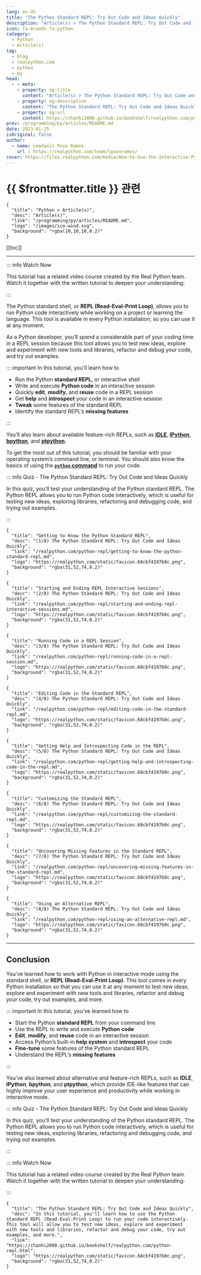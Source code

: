 ```yaml
---
lang: en-US
title: "The Python Standard REPL: Try Out Code and Ideas Quickly"
description: "Article(s) > The Python Standard REPL: Try Out Code and Ideas Quickly"
icon: fa-brands fa-python
category:
  - Python
  - Article(s)
tag:
  - blog
  - realpython.com
  - python
  - py
head:
  - - meta:
    - property: og:title
      content: "Article(s) > The Python Standard REPL: Try Out Code and Ideas Quickly"
    - property: og:description
      content: "The Python Standard REPL: Try Out Code and Ideas Quickly"
    - property: og:url
      content: https://chanhi2000.github.io/bookshelf/realpython.com/python-repl/
prev: /programming/py/articles/README.md
date: 2023-01-25
isOriginal: false
author:
  - name: Leodanis Pozo Ramos
    url : https://realpython.com/team/lpozoramos/
cover: https://files.realpython.com/media/How-to-Use-the-Interactive-Python-REPL_Watermarked.dce4d5791b83.jpg
---
```


# {{ $frontmatter.title }} 관련

```component VPCard
{
  "title": "Python > Article(s)",
  "desc": "Article(s)",
  "link": "/programming/py/articles/README.md",
  "logo": "/images/ico-wind.svg",
  "background": "rgba(10,10,10,0.2)"
}
```

[[toc]]

---

<SiteInfo
  name="The Python Standard REPL: Try Out Code and Ideas Quickly"
  desc="In this tutorial, you'll learn how to use the Python standard REPL (Read-Eval-Print Loop) to run your code interactively. This tool will allow you to test new ideas, explore and experiment with new tools and libraries, refactor and debug your code, try out examples, and more."
  url="https://realpython.com/python-repl"
  logo="https://realpython.com/static/favicon.68cbf4197b0c.png"
  preview="https://files.realpython.com/media/How-to-Use-the-Interactive-Python-REPL_Watermarked.dce4d5791b83.jpg"/>

::: info Watch Now

This tutorial has a related video course created by the Real Python team. Watch it together with the written tutorial to deepen your understanding:

<SiteInfo
  name="Getting the Most Out of the Python Standard REPL - Real Python"
  desc="In this video course, you'll learn how to use the Python standard REPL (Read-Eval-Print Loop) to run your code interactively. This tool will allow you to test new ideas, explore and experiment with new tools and libraries, refactor and debug your code, try out examples, and more."
  url="https://realpython.com/courses/python-repl/"
  logo="https://realpython.com/static/favicon.68cbf4197b0c.png"
  preview="https://files.realpython.com/media/How-to-Use-the-Interactive-Python-REPL_Watermarked.dce4d5791b83.jpg"/>

:::

The Python standard shell, or **REPL (Read-Eval-Print Loop)**, allows you to run Python code interactively while working on a project or learning the language. This tool is available in every Python installation, so you can use it at any moment.

As a Python developer, you’ll spend a considerable part of your coding time in a REPL session because this tool allows you to test new ideas, explore and experiment with new tools and libraries, refactor and debug your code, and try out examples.

::: important In this tutorial, you’ll learn how to

- Run the Python **standard REPL**, or interactive shell
- Write and execute **Python code** in an interactive session
- Quickly **edit**, **modify**, and **reuse** code in a REPL session
- Get **help** and **introspect** your code in an interactive session
- **Tweak** some features of the standard REPL
- Identify the standard REPL’s **missing features**

:::

You’ll also learn about available feature-rich REPLs, such as [**IDLE**](/realpython.com/python-idle.md), [**IPython**](/realpython.com/ipython-interactive-python-shell.md), [**bpython**](/realpython.com/bpython-alternative-python-repl.md), and [**ptpython**](/realpython.com/ptpython-shell.md).

To get the most out of this tutorial, you should be familiar with your operating system’s command line, or terminal. You should also know the basics of using the [**`python` command**](/realpython.com/python-command-line-arguments.md) to run your code.

::: info Quiz - The Python Standard REPL: Try Out Code and Ideas Quickly

<SiteInfo
  name="The Python Standard REPL: Try Out Code and Ideas Quickly Quiz - Real Python"
  desc="In this quiz, you'll test your understanding of the Python standard REPL. The Python REPL allows you to run Python code interactively, which is useful for testing new ideas, exploring libraries, refactoring and debugging code, and trying out examples."
  url="https://realpython.com/quizzes/python-repl/"
  logo="https://realpython.com/static/favicon.68cbf4197b0c.png"
  preview="https://files.realpython.com/media/How-to-Use-the-Interactive-Python-REPL_Watermarked.dce4d5791b83.jpg"/>

In this quiz, you'll test your understanding of the Python standard REPL. The Python REPL allows you to run Python code interactively, which is useful for testing new ideas, exploring libraries, refactoring and debugging code, and trying out examples.

:::

```component VPCard
{
  "title": "Getting to Know the Python Standard REPL",
  "desc": "(1/8) The Python Standard REPL: Try Out Code and Ideas Quickly",
  "link": "/realpython.com/python-repl/getting-to-know-the-python-standard-repl.md",
  "logo": "https://realpython.com/static/favicon.68cbf4197b0c.png",
  "background": "rgba(31,52,74,0.2)"
}
```

```component VPCard
{
  "title": "Starting and Ending REPL Interactive Sessions",
  "desc": "(2/8) The Python Standard REPL: Try Out Code and Ideas Quickly",
  "link": "/realpython.com/python-repl/starting-and-ending-repl-interactive-sessions.md",
  "logo": "https://realpython.com/static/favicon.68cbf4197b0c.png",
  "background": "rgba(31,52,74,0.2)"
}
```

```component VPCard
{
  "title": "Running Code in a REPL Session",
  "desc": "(3/8) The Python Standard REPL: Try Out Code and Ideas Quickly",
  "link": "/realpython.com/python-repl/running-code-in-a-repl-session.md",
  "logo": "https://realpython.com/static/favicon.68cbf4197b0c.png",
  "background": "rgba(31,52,74,0.2)"
}
```

```component VPCard
{
  "title": "Editing Code in the Standard REPL",
  "desc": "(4/8) The Python Standard REPL: Try Out Code and Ideas Quickly",
  "link": "/realpython.com/python-repl/editing-code-in-the-standard-repl.md",
  "logo": "https://realpython.com/static/favicon.68cbf4197b0c.png",
  "background": "rgba(31,52,74,0.2)"
}
```

```component VPCard
{
  "title": "Getting Help and Introspecting Code in the REPL",
  "desc": "(5/8) The Python Standard REPL: Try Out Code and Ideas Quickly",
  "link": "/realpython.com/python-repl/getting-help-and-introspecting-code-in-the-repl.md",
  "logo": "https://realpython.com/static/favicon.68cbf4197b0c.png",
  "background": "rgba(31,52,74,0.2)"
}
```

```component VPCard
{
  "title": "Customizing the Standard REPL",
  "desc": "(6/8) The Python Standard REPL: Try Out Code and Ideas Quickly",
  "link": "/realpython.com/python-repl/customizing-the-standard-repl.md",
  "logo": "https://realpython.com/static/favicon.68cbf4197b0c.png",
  "background": "rgba(31,52,74,0.2)"
}
```

```component VPCard
{
  "title": "Uncovering Missing Features in the Standard REPL",
  "desc": "(7/8) The Python Standard REPL: Try Out Code and Ideas Quickly",
  "link": "/realpython.com/python-repl/uncovering-missing-features-in-the-standard-repl.md",
  "logo": "https://realpython.com/static/favicon.68cbf4197b0c.png",
  "background": "rgba(31,52,74,0.2)"
}
```

```component VPCard
{
  "title": "Using an Alternative REPL",
  "desc": "(8/8) The Python Standard REPL: Try Out Code and Ideas Quickly",
  "link": "/realpython.com/python-repl/using-an-alternative-repl.md",
  "logo": "https://realpython.com/static/favicon.68cbf4197b0c.png",
  "background": "rgba(31,52,74,0.2)"
}
```

---

## Conclusion

You’ve learned how to work with Python in interactive mode using the standard shell, or **REPL (Read-Eval-Print Loop)**. This tool comes in every Python installation so that you can use it at any moment to test new ideas, explore and experiment with new tools and libraries, refactor and debug your code, try out examples, and more.

::: important In this tutorial, you’ve learned how to

- Start the Python **standard REPL** from your command line
- Use the REPL to write and execute **Python code**
- **Edit**, **modify**, and **reuse** code in an interactive session
- Access Python’s built-in **help system** and **introspect** your code
- **Fine-tune** some features of the Python standard REPL
- Understand the REPL’s **missing features**

:::

You’ve also learned about alternative and feature-rich REPLs, such as **IDLE**, **IPython**, **bpython**, and **ptpython**, which provide IDE-like features that can highly improve your user experience and productivity while working in interactive mode.

::: info Quiz - The Python Standard REPL: Try Out Code and Ideas Quickly

<SiteInfo
  name="The Python Standard REPL: Try Out Code and Ideas Quickly Quiz - Real Python"
  desc="In this quiz, you'll test your understanding of the Python standard REPL. The Python REPL allows you to run Python code interactively, which is useful for testing new ideas, exploring libraries, refactoring and debugging code, and trying out examples."
  url="https://realpython.com/quizzes/python-repl/"
  logo="https://realpython.com/static/favicon.68cbf4197b0c.png"
  preview="https://files.realpython.com/media/How-to-Use-the-Interactive-Python-REPL_Watermarked.dce4d5791b83.jpg"/>

In this quiz, you'll test your understanding of the Python standard REPL. The Python REPL allows you to run Python code interactively, which is useful for testing new ideas, exploring libraries, refactoring and debugging code, and trying out examples.

:::

::: info Watch Now

This tutorial has a related video course created by the Real Python team. Watch it together with the written tutorial to deepen your understanding:

<SiteInfo
  name="Getting the Most Out of the Python Standard REPL - Real Python"
  desc="In this video course, you'll learn how to use the Python standard REPL (Read-Eval-Print Loop) to run your code interactively. This tool will allow you to test new ideas, explore and experiment with new tools and libraries, refactor and debug your code, try out examples, and more."
  url="https://realpython.com/courses/python-repl/"
  logo="https://realpython.com/static/favicon.68cbf4197b0c.png"
  preview="https://files.realpython.com/media/How-to-Use-the-Interactive-Python-REPL_Watermarked.dce4d5791b83.jpg"/>

:::

<!-- TODO: add ARTICLE CARD -->
```component VPCard
{
  "title": "The Python Standard REPL: Try Out Code and Ideas Quickly",
  "desc": "In this tutorial, you'll learn how to use the Python standard REPL (Read-Eval-Print Loop) to run your code interactively. This tool will allow you to test new ideas, explore and experiment with new tools and libraries, refactor and debug your code, try out examples, and more.",
  "link": "https://chanhi2000.github.io/bookshelf/realpython.com/python-repl.html",
  "logo": "https://realpython.com/static/favicon.68cbf4197b0c.png",
  "background": "rgba(31,52,74,0.2)"
}
```
